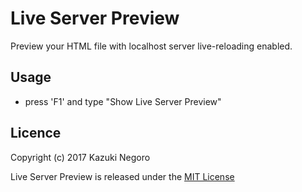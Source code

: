 # Live Server Preview

Preview your HTML file with localhost server live-reloading enabled.

## Usage

* press 'F1' and type "Show Live Server Preview"

## Licence

Copyright (c) 2017 Kazuki Negoro

Live Server Preview is released under the [MIT License](./LICENSE)